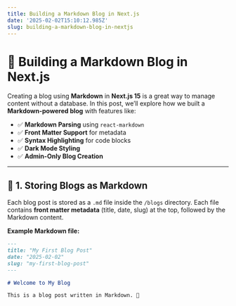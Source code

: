 ```yaml
---
title: Building a Markdown Blog in Next.js
date: '2025-02-02T15:10:12.985Z'
slug: building-a-markdown-blog-in-nextjs
---
```

# 🚀 Building a Markdown Blog in Next.js  

Creating a blog using **Markdown** in **Next.js 15** is a great way to manage content without a database. In this post, we’ll explore how we built a **Markdown-powered blog** with features like:  

- ✅ **Markdown Parsing** using `react-markdown`  
- ✅ **Front Matter Support** for metadata  
- ✅ **Syntax Highlighting** for code blocks  
- ✅ **Dark Mode Styling**  
- ✅ **Admin-Only Blog Creation**  

---

## 📌 1. Storing Blogs as Markdown  

Each blog post is stored as a `.md` file inside the `/blogs` directory. Each file contains **front matter metadata** (title, date, slug) at the top, followed by the Markdown content.  

**Example Markdown file:**

```md
---
title: "My First Blog Post"
date: "2025-02-02"
slug: "my-first-blog-post"
---

# Welcome to My Blog

This is a blog post written in Markdown. 🎉
